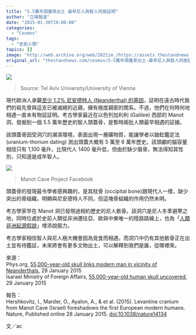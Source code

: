 ```yaml
---
title: "5.5萬年頭蓋骨出土 最早尼人與智人同居証明"
author: "立場報道"
date: "2015-01-30T19:00:00"
categories:
  - "Cosmos"
tags:
  - "史前人類"
topics: []
image: "http://web.archive.org/web/2021im_/https://assets.thestandnews.com/media/photos/manot-skull_bRAXO.jpg"
original_url: "thestandnews.com/cosmos/5-5萬年頭蓋骨出土-最早尼人與智人同居証明"
---
```

![](http://web.archive.org/web/2021im_/https://assets.thestandnews.com/media/photos/manot-skull_bRAXO.jpg)
> Source: Tel Aviv University/University of Vienna

現代歐洲人承襲[至少 1.2% 尼安德特人 (Neanderthal) 的基因](../../cosmos/%E6%B2%92%E6%9C%89%E7%B4%94%E7%A8%AE%E4%BA%BA-%E6%88%91%E5%80%91%E9%83%BD%E6%9C%89-%E9%87%8E%E7%A8%AE/)，証明在遠古時代我們的祖先曾與這支已被滅絕的近親，擁有極度親密的關系。不過，他們在何時何地相遇一直未有物証証明。考古學家最近在以色列加利利 (Galilee) 西部的 Manot 洞，發掘到一個 5.5 萬年歷史的智人頭蓋骨，是暫時兩批人類最早相遇的証據。

該頭蓋骨因受洞穴的潮濕環境，表面出現一層礦物質，能讓學者以鈾釷鑑定法 (uranium-thorium dating) 測出頭蓋大概有 5 萬至 6 萬年歷史。該頭顱的腦容量相信只有 1,100 毫升，比現代人 1400 毫升低，但由於缺少眉骨，無法得知其性別，只知道是成年智人。

![](http://web.archive.org/web/2021im_/https://assets.thestandnews.com/media/photos/1526936_1497828433776535_903720194_n_k8jYP.jpg)
> Manot Cave Project Facebook

頭蓋骨的發現最令學者感興趣的，是其枕骨 (occipital bone)跟現代人一樣，缺少突出的骨組織，明顯與尼安德特人不同，但這塊骨組織的作用仍然未明。

考古學家早在 Manot 洞已發現過相約歷史的尼人骸骨。該洞穴是尼人冬季避寒之地，同時位處於史前人類從非洲遷往亞、歐與中東唯一的陸路路線上，也為「[人類非洲起源假說](http://web.archive.org/web/20211229043048/http://zh.wikipedia.org/zh-hk/%E4%BA%BA%E7%B1%BB%E5%8D%95%E5%9C%B0%E8%B5%B7%E6%BA%90%E8%AF%B4)」增添說服力。

考古學家相信智人與尼人極大機會因為覓食而相遇，而洞穴中仍有其他骸骨正在出土並有待鑑証，未來將會有更多文物出土，可以解釋到我們是誰，從哪裡來。

來源：  
Phys.org, [55,000-year-old skull links modern man in vicinity of Neanderthals](http://web.archive.org/web/20211229043048/http://phys.org/news/2015-01-ancient-skull-galilee-cave-clues.html), 28 January 2015  
Isarael Ministry of Foreign Affairs, [55,000-year-old human skull uncovered](http://web.archive.org/web/20211229043048/http://mfa.gov.il/mfa/israelexperience/history/pages/55,000-year-old-human-skull-uncovered-in-cave-in-northern-israel-29-january-2015.aspx), 29 January 2015

報告：  
Hershkovitz, I., Marder, O., Ayalon, A., & et al. (2015). Levantine cranium from Manot Cave (Israel) foreshadows the first European modern humans. Nature, Published online 28 January 2015. [doi:10.1038/nature14134](http://web.archive.org/web/20211229043048/http://www.nature.com/nature/journal/vaop/ncurrent/full/nature14134.html)

文／ac